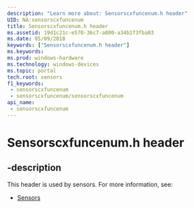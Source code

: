 ```yaml
---
description: "Learn more about: Sensorscxfuncenum.h header"
UID: NA:sensorscxfuncenum
title: Sensorscxfuncenum.h header
ms.assetid: 19d1c21c-e570-36c7-a800-a34b1f3fba03
ms.date: 05/09/2018
keywords: ["Sensorscxfuncenum.h header"]
ms.keywords: 
ms.prod: windows-hardware
ms.technology: windows-devices
ms.topic: portal
tech.root: sensors
f1_keywords:
 - sensorscxfuncenum
 - sensorscxfuncenum/sensorscxfuncenum
api_name:
 - sensorscxfuncenum
---
```


# Sensorscxfuncenum.h header


## -description

This header is used by sensors. For more information, see:

- [Sensors](../_sensors/index.md)

